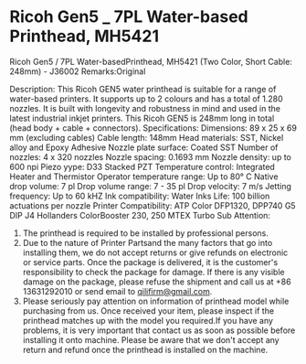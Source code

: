 # Ricoh Gen5 _ 7PL Water-based Printhead, MH5421 

Ricoh Gen5 / 7PL Water-basedPrinthead, MH5421 (Two Color, Short Cable: 248mm) - J36002
Remarks:Original

Description:
This Ricoh GEN5 water printhead is suitable for a range of water-based printers. It supports up to 2 colours and has a total of 1.280 nozzles. It is built with longevity and robustness in mind and used in the latest industrial inkjet printers.
This Ricoh GEN5 is 248mm long in total (head body + cable + connectors).
Specifications:
Dimensions: 89 x 25 x 69 mm (excluding cables)
Cable length: 148mm
Head materials: SST, Nickel alloy and Epoxy Adhesive
Nozzle plate surface: Coated SST
Number of nozzles: 4 x 320 nozzles
Nozzle spacing: 0.1693 mm
Nozzle density: up to 600 npi
Piezo yype: D33 Stacked PZT
Temperature control: Integrated Heater and Thermistor
Operator temperature range: Up to 80° C
Native drop volume: 7 pl
Drop volume range: 7 - 35 pl
Drop velocity: 7 m/s
Jetting frequency: Up to 60 kHZ
Ink compatibility: Water Inks
Life: 100 billion actuations per nozzle
Printer Compatibility:
ATP Color DFP1320, DPP740 G5
DIP J4
Hollanders ColorBooster 230, 250
MTEX Turbo Sub
Attention:
1. The printhead is required to be installed by professional persons.
2. Due to the nature of Printer Partsand the many factors that go into installing them, we do not accept returns or give refunds on electronic or service parts. Once the package is delivered, it is the customer's responsibility to check the package for damage. If there is any visible damage on the package, please refuse the shipment and call us at +86 13631292010 or send email to qilifirm@gmail.com.
3. Please seriously pay attention on information of printhead model while purchasing from us. Once received your item, please inspect if the printhead matches up with the model you required.If you have any problems, it is very important that contact us as soon as possible before installing it onto machine. Please be aware that we don't accept any return and refund once the printhead is installed on the machine.
